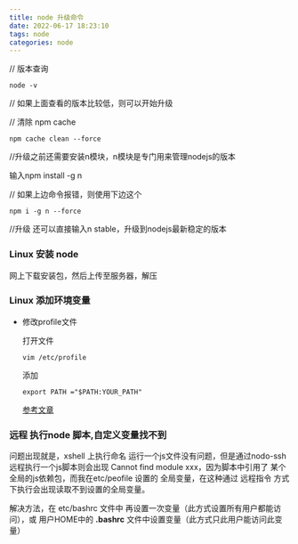 ```yaml
---
title: node 升级命令
date: 2022-06-17 18:23:10
tags: node
categories: node
---
```




// 版本查询

```
node -v
```

 

// 如果上面查看的版本比较低，则可以开始升级

// 清除 npm cache

```
npm cache clean --force
```

//升级之前还需要安装n模块，n模块是专门用来管理nodejs的版本

输入npm install -g n

// 如果上边命令报错，则使用下边这个

```
npm i -g n --force
```

//升级
还可以直接输入n stable，升级到nodejs最新稳定的版本



### Linux 安装 node

网上下载安装包，然后上传至服务器，解压



### Linux 添加环境变量

- 修改profile文件

  打开文件

  ```
  vim /etc/profile
  ```

  添加

  ```
  export PATH ="$PATH:YOUR_PATH"
  ```

  [参考文章](https://blog.51cto.com/u_14782715/5082236)

  


### 远程 执行node 脚本,自定义变量找不到

问题出现就是，xshell 上执行命名 运行一个js文件没有问题，但是通过nodo-ssh远程执行一个js脚本则会出现 Cannot find module xxx，因为脚本中引用了 某个全局的js依赖包，而我在etc/peofile 设置的 全局变量，在这种通过 远程指令 方式下执行会出现读取不到设置的全局变量。

解决方法，在 etc/bashrc 文件中 再设置一次变量（此方式设置所有用户都能访问），或 用户HOME中的 **.bashrc** 文件中设置变量（此方式只此用户能访问此变量）

